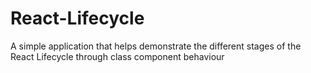 # React-Lifecycle
A simple application that helps demonstrate the different stages of the React Lifecycle through class component behaviour
